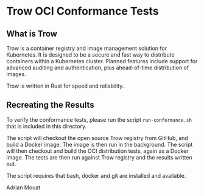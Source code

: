 # Trow OCI Conformance Tests

## What is Trow

Trow is a container registry and image management solution for Kubernetes. It is designed to be a
secure and fast way to distribute containers within a Kubernetes cluster. Planned features include
support for advanced auditing and authentication, plus ahead-of-time distribution of images.

Trow is written in Rust for speed and reliability.

## Recreating the Results

To verify the conformance tests, please run the script `run-conformance.sh` that is included in this
directory. 

The script will checkout the open source Trow registry from GitHub, and build a Docker image. The
image is then run in the background. The script will then checkout and build the OCI distribution
tests, again as a Docker image. The tests are then run against Trow registry and the results written
out.

The script requires that bash, docker and git are installed and available.

Adrian Mouat
